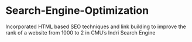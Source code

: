 # Search-Engine-Optimization
Incorporated HTML based SEO techniques and link building to improve the rank of a website from 1000 to 2 in CMU’s Indri Search Engine

